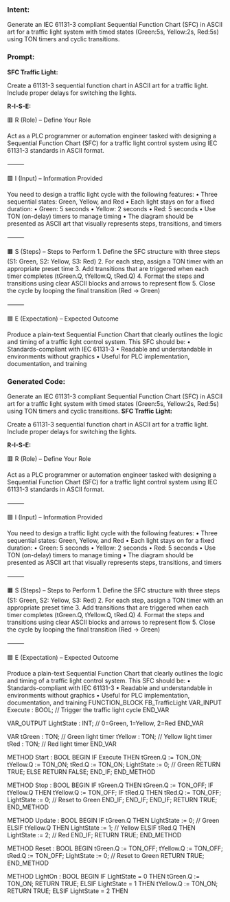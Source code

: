 ### Intent:
Generate an IEC 61131-3 compliant Sequential Function Chart (SFC) in ASCII art for a traffic light system with timed states (Green:5s, Yellow:2s, Red:5s) using TON timers and cyclic transitions.

### Prompt:
**SFC Traffic Light:**

Create a 61131-3 sequential function chart in ASCII art for a traffic light. Include proper delays for switching the lights.

**R-I-S-E:**

🟥 R (Role) – Define Your Role

Act as a PLC programmer or automation engineer tasked with designing a Sequential Function Chart (SFC) for a traffic light control system using IEC 61131-3 standards in ASCII format.

⸻

🟩 I (Input) – Information Provided

You need to design a traffic light cycle with the following features:
	•	Three sequential states: Green, Yellow, and Red
	•	Each light stays on for a fixed duration:
	•	Green: 5 seconds
	•	Yellow: 2 seconds
	•	Red: 5 seconds
	•	Use TON (on-delay) timers to manage timing
	•	The diagram should be presented as ASCII art that visually represents steps, transitions, and timers

⸻

🟧 S (Steps) – Steps to Perform
	1.	Define the SFC structure with three steps (S1: Green, S2: Yellow, S3: Red)
	2.	For each step, assign a TON timer with an appropriate preset time
	3.	Add transitions that are triggered when each timer completes (tGreen.Q, tYellow.Q, tRed.Q)
	4.	Format the steps and transitions using clear ASCII blocks and arrows to represent flow
	5.	Close the cycle by looping the final transition (Red → Green)

⸻

🟦 E (Expectation) – Expected Outcome

Produce a plain-text Sequential Function Chart that clearly outlines the logic and timing of a traffic light control system. This SFC should be:
	•	Standards-compliant with IEC 61131-3
	•	Readable and understandable in environments without graphics
	•	Useful for PLC implementation, documentation, and training

### Generated Code:
Generate an IEC 61131-3 compliant Sequential Function Chart (SFC) in ASCII art for a traffic light system with timed states (Green:5s, Yellow:2s, Red:5s) using TON timers and cyclic transitions.
**SFC Traffic Light:**

Create a 61131-3 sequential function chart in ASCII art for a traffic light. Include proper delays for switching the lights.

**R-I-S-E:**

🟥 R (Role) – Define Your Role

Act as a PLC programmer or automation engineer tasked with designing a Sequential Function Chart (SFC) for a traffic light control system using IEC 61131-3 standards in ASCII format.

⸻

🟩 I (Input) – Information Provided

You need to design a traffic light cycle with the following features:
	•	Three sequential states: Green, Yellow, and Red
	•	Each light stays on for a fixed duration:
	•	Green: 5 seconds
	•	Yellow: 2 seconds
	•	Red: 5 seconds
	•	Use TON (on-delay) timers to manage timing
	•	The diagram should be presented as ASCII art that visually represents steps, transitions, and timers

⸻

🟧 S (Steps) – Steps to Perform
	1.	Define the SFC structure with three steps (S1: Green, S2: Yellow, S3: Red)
	2.	For each step, assign a TON timer with an appropriate preset time
	3.	Add transitions that are triggered when each timer completes (tGreen.Q, tYellow.Q, tRed.Q)
	4.	Format the steps and transitions using clear ASCII blocks and arrows to represent flow
	5.	Close the cycle by looping the final transition (Red → Green)

⸻

🟦 E (Expectation) – Expected Outcome

Produce a plain-text Sequential Function Chart that clearly outlines the logic and timing of a traffic light control system. This SFC should be:
	•	Standards-compliant with IEC 61131-3
	•	Readable and understandable in environments without graphics
	•	Useful for PLC implementation, documentation, and training
FUNCTION_BLOCK FB_TrafficLight
VAR_INPUT
    Execute : BOOL; // Trigger the traffic light cycle
END_VAR

VAR_OUTPUT
    LightState : INT; // 0=Green, 1=Yellow, 2=Red
END_VAR

VAR
    tGreen : TON; // Green light timer
    tYellow : TON; // Yellow light timer
    tRed : TON; // Red light timer
END_VAR

METHOD Start : BOOL
BEGIN
    IF Execute THEN
        tGreen.Q := TON_ON;
        tYellow.Q := TON_ON;
        tRed.Q := TON_ON;
        LightState := 0; // Green
        RETURN TRUE;
    ELSE
        RETURN FALSE;
    END_IF;
END_METHOD

METHOD Stop : BOOL
BEGIN
    IF tGreen.Q THEN
        tGreen.Q := TON_OFF;
        IF tYellow.Q THEN
            tYellow.Q := TON_OFF;
            IF tRed.Q THEN
                tRed.Q := TON_OFF;
                LightState := 0; // Reset to Green
            END_IF;
        END_IF;
    END_IF;
    RETURN TRUE;
END_METHOD

METHOD Update : BOOL
BEGIN
    IF tGreen.Q THEN
        LightState := 0; // Green
    ELSIF tYellow.Q THEN
        LightState := 1; // Yellow
    ELSIF tRed.Q THEN
        LightState := 2; // Red
    END_IF;
    RETURN TRUE;
END_METHOD

METHOD Reset : BOOL
BEGIN
    tGreen.Q := TON_OFF;
    tYellow.Q := TON_OFF;
    tRed.Q := TON_OFF;
    LightState := 0; // Reset to Green
    RETURN TRUE;
END_METHOD

METHOD LightOn : BOOL
BEGIN
    IF LightState = 0 THEN
        tGreen.Q := TON_ON;
        RETURN TRUE;
    ELSIF LightState = 1 THEN
        tYellow.Q := TON_ON;
        RETURN TRUE;
    ELSIF LightState = 2 THEN
